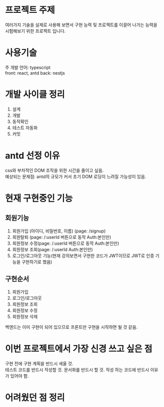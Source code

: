 # 프로젝트 주제

여러가지 기술을 실제로 사용해 보면서 구현 능력 및 프로젝트를 이끌어 나가는 능력을 시험해보기 위한 프로젝트 입니다.

# 사용기술

주 개발 언어: typescript  
front: react, antd
back: nestjs

# 개발 사이클 정리

1. 설계
2. 개발
3. 동작확인
4. 테스트 자동화
5. 커밋

# antd 선정 이유

css와 부차적인 DOM 조작을 위한 시간을 줄이고 싶음.  
예상되는 문제점: antd의 규모가 커서 초기 DOM 로딩이 느려질 가능성이 있음.

# 현재 구현중인 기능

## 회원기능

1. 회원가입 (아이디, 비밀번호, 이름) (page: /signup)
2. 회원탈퇴 (page: /:userId 버튼으로 동작 Auth:본인만)
3. 회원정보 수정(page: /:userId 버튼으로 동작 Auth:본인만)
4. 회원정보 조회(page: /:userId Auth:본인만)
5. 로그인/로그아웃 기능(현재 강의보면서 구현한 코드가 JWT이므로 JWT로 인증 기능을 구현하기로 했음)

## 구현순서

1. 회원가입
2. 로그인/로그아웃
3. 회원정보 조회
4. 회원정보 수정
5. 회원정보 삭제

백엔드는 이미 구현이 되어 있으므로 프론트만 구현을 시작하면 될 것 같음.

# 이번 프로젝트에서 가장 신경 쓰고 싶은 점

구현 전에 구현 계획을 반드시 세울 것.  
테스트 코드를 반드시 작성할 것.
문서화를 반드시 할 것.
작성 하는 코드에 반드시 이유가 있어야 함.

# 어려웠던 점 정리
